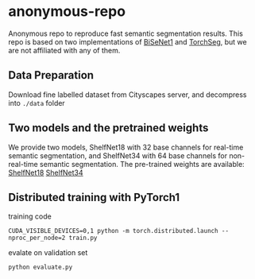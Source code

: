 # anonymous-repo
Anonymous repo to reproduce fast semantic segmentation results.
This repo is based on two implementations of [BiSeNet1](https://github.com/CoinCheung/BiSeNet) and [TorchSeg](https://github.com/ycszen/TorchSeg), but we are not affiliated with any of them.

## Data Preparation
Download fine labelled dataset from Cityscapes server, and decompress into ```./data``` folder

## Two models and the pretrained weights
We provide two models, ShelfNet18 with 32 base channels for real-time semantic segmentation, and ShelfNet34 with 64 base channels for non-real-time semantic segmentation. The pre-trained weights are available:
[ShelfNet18](https://www.dropbox.com/s/ozfaxuo8be610ko/ShelfNet18_realtime.pth?dl=0)
[ShelfNet34](https://www.dropbox.com/s/az41ud5qipp173c/ShelfNet34_non_realtime.pth?dl=0)

## Distributed training with PyTorch1
training code
```
CUDA_VISIBLE_DEVICES=0,1 python -m torch.distributed.launch --nproc_per_node=2 train.py
```

evalate on validation set
```
python evaluate.py
```
